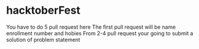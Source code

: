 # hacktoberFest
You have to do 5 pull request here 
The first pull request will be name enrollment number and hobies
From 2-4 pull request your going to submit a solution of problem statement 
